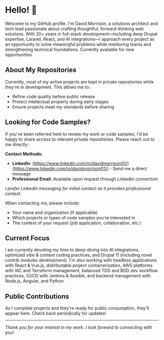 # Hello! 👋

Welcome to my GitHub profile. I'm David Morrison, a solutions architect and tech lead passionate about crafting thoughtful, forward-thinking web solutions. With 20+ years in full-stack development—including deep Drupal expertise, Laravel, React, and AI integrations—I approach every project as an opportunity to solve meaningful problems while mentoring teams and strengthening technical foundations. Currently available for new opportunities.

## About My Repositories

Currently, most of my active projects are kept in private repositories while they're in development. This allows me to:
- Refine code quality before public release
- Protect intellectual property during early stages
- Ensure projects meet my standards before sharing

## Looking for Code Samples?

If you've been referred here to review my work or code samples, I'd be happy to share access to relevant private repositories. Please reach out to me directly:

**Contact Methods:**
- **LinkedIn**: [https://www.linkedin.com/in/davidmorrison01/](https://www.linkedin.com/in/davidmorrison01/) - Send me a direct message
- **Professional Email**: Available upon request through LinkedIn connection

*I prefer LinkedIn messaging for initial contact as it provides professional context.*

When contacting me, please include:
- Your name and organization (if applicable)
- Which projects or types of code samples you're interested in
- The context of your request (job application, collaboration, etc.)

## Current Focus

I am currently devoting my time to deep-diving into AI integrations, optimized vibe & context coding practices, and Drupal 11 (including novel contrib modules development). I'm also working with headless applications with React & Vue.js, distributable project containerization, AWS platforms with IAC and Terraform management, balanced TDD and BDD dev workflow practices, CI/CD with Jenkins & Ansible, and backend management with Node.js, Angular, and Python.

## Public Contributions

As I complete projects and they're ready for public consumption, they'll appear here. Check back periodically for updates!

---

*Thank you for your interest in my work. I look forward to connecting with you!*